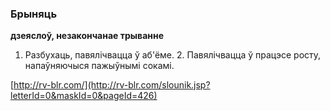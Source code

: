 ### Брыняць
**дзеяслоў, незакончанае трыванне**

1. Разбухаць, павялічвацца ў аб'ёме. 2. Павялічвацца ў працэсе росту, напаўняючыся пажыўнымі сокамі.

<a rel="author">[http://rv-blr.com/](http://rv-blr.com/slounik.jsp?letterId=0&maskId=0&pageId=426)</a>
